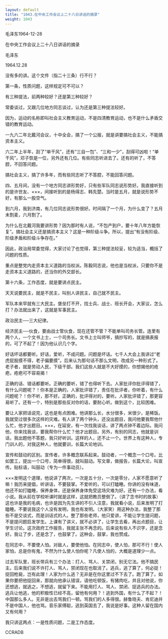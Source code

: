 ```yaml
---
layout: default
title: "1043.在中央工作会议上二十八日讲话的摘录"
weight: 1043
---
```


毛泽东1964-12-28

在中央工作会议上二十八日讲话的摘录

毛泽东

1964.12.28

没有多的讲。这个文件（指二十三条）行不行？

第一条，性质问题，这样规定可不可以？

有三种提法，前两种较好？还是第三种较好？

常委谈过，又跟几位地方同志谈过，认为还是第三种提法较好。

因为，运动的名称即叫社会主义教育运动，不是四清教育运动，也不是什么矛盾交错的教育运动。

一九六二年北戴河会议，十中全会，搞了一个公报，就是讲要搞社会主义，不能搞资本主义。

六二年上半年，刮了“单干风”，还有“三自一包”、“三和一少”，刮得可凶啦！“单干风”，邓子恢是一位，另外还有几位。有些同志听进去了。还有的听了，不答腔，不回答问题。

搞社会主义，搞了许多年，而有些同志听了不答腔，不能回答问题。

四、五月间，没有一个地方同志讲形势好，只有些军队同志说形势好。我直接听到的是许世友、×××，间接听到的是杨得志、韩先楚。当时是五月，就是说形势不好，有那么一股空气。

到六月，我到济南，有几位同志说形势很好。时间隔了一个月，为什么变了？五月未割麦，六月割了。

为什么在北戴河我要讲形势？因为那时有人说，“不包产到户，要十年八年方能恢复”。搞社会主义还是搞资本主义？这是一种阶级斗争。所以，提出“有没有阶级、阶级矛盾和阶级斗争存在。”

因此，政治局常委觉得，大家讨论了也觉得，第三种提法较妥，较为适当，概括了问题的性质。

重点是整党内走资本主义道路的当权派。陈毅同志说，他也是当权派，只要你不是走资本主义道路的，还当你的外交部长。

第十六条，工作态度，就是要讲点民主。

天天说要民主，就是不民主，叫别人讲民主，自己就不民主。

军队本来早就有三大民主。堡垒打不开，找士兵、战士、班长开会，大家议，怎么打？办法就出来了，这就是军事民主。

政治民主──三大纪律。

经济民主──伙食，要由战士管伙食，现在还管不管？不能单叫司务长管。连里有两个人，一个文书上士，一个司务长。文书上士叫师爷，搞抄写的，就是搞表报的，可了不起了！因为他认识几个字。

好话坏话都要听。好话，爱听，不成问题。问题是坏话。七千人大会上我讲过“老虎屁股摸不得，老子偏要摸”。后来认为那句话不那么文明，改成另一种形式了。老子者，就是劳动人民，下级干部。我们这些人就是不大好摸的，你想揭他的疮疤，疮疤可不容易揭！

正确的话、错话都要听。正确的要听，错了也得听下去。人家批评你批评得错了，有什么问题呢？！你本是正确的，人家批评错了，责任在批评者，你听着，有什么问题呢？！你不听，那不好。正确的，批评得对的，要听。人家批评错了，那更容易听了。还有一个，特别是那些反对你的话，要耐心听。做到这个，比较困难。

要让人家把话说完，这也是有点困难。他讲那么长，水分很多，米很少，是稀饭。我就受过很多次这样的灾难。有人讲了两个钟头，还没出题目，我问他要我帮他什么忙，他才出题目。×××，在延安，有一次找我谈话，讲了两点钟不着边际。我问他，你来找我谈，要我帮你什么忙？他才出题目。另外，有别的同志，他就是训话，我出题他不答题，我只好听训。这样的人，还不止一个。世界上有这种人，专门训人的，对我这种人，他就要训，长篇大论地训。

宣传和鼓动的区别。宣传者，许多概念联系起来。鼓动者，一个概念一个口号。比如罢工，提出一个口号，简单得很，就叫鼓动。写文章，做报告，长篇大论，叫宣传。贴标语，叫鼓动（专为一件事动员）。

×××发明这个道理，他说讲了两次，一次是五十分，一次是零分，人家不愿意听了嘛！我历来提倡，听讲话，不要鼓掌。不爱听的，可以打瞌睡。你讲的没有味道，他还不如打瞌睡，保养身体，还是保养身体免受这场灾难为好。还有一个办法，看小说。我从前在学校听课时就是这样，这就把教员整倒了。（讲了念书时的故事）这也许是我的毛病，也许是因为先生讲的不引人注意，我就看小说，后来发明了打瞌睡。不要说我这个人没有发明，我也有发明。（大家笑）用这种办法，我整了那些不是交谈式，而是训话式的人。整了那些老师，他只爱讲，不能让学生提问题，不是提问题启发学生。上课有了讲义，就不必讲了，让学生去看，再出点题目，让学生讨论。这次政府工作报告，我就主张不再念的。后来说有些人不识字，还是念好。我让了步，还是念了，也鼓掌了。这种会，鼓掌，我也赞成。

在同志中，不要使人怕。对敌人，要使他怕。在同志中，使人怕，那可不行！使人家怕，总是你有鬼，不然为什么使人怕你呢？凡使人怕的，大概是道理少一点。

过去军队里，班长带兵有三个办法：打人、骂人、关禁闭，别无它法。他不搞民主。后来我们说不许打人、骂人，禁闭现在也取消了。逃兵，逃了算了，何必捉！捉回枪毙，岂有此理！人家为什么逃？无非是在你这里过不下去了。跑了算了。如果你要把他捉回来，那就向他承认错误，请他吃顿饭，有猪肉吃，并且对他说，你还想逃，就逃之，不想逃，就留下来。不能用打人、骂人、禁闭、捉逃兵的办法。逃兵让他逃，他的积极性已经不高，留他有何用？！逃到外国，有什么了不起？！中国那么多人。无非是出去骂我们一顿。骂我们的人多得很。赫鲁晓夫、肯尼迪并不是中国人，他也骂。音乐家傅聪，逃到英国去了，我说是好事。这种人留在国内又有何用？

我只讲这两点：一是性质问题，二是工作态度。

CCRADB

